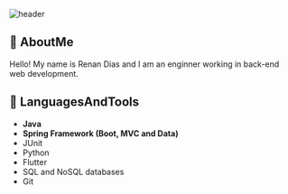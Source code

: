![header](https://capsule-render.vercel.app/api?type=waving&color=timeGradient)
## 👋 AboutMe
Hello! My name is Renan Dias and I am an enginner working in back-end web development.
## 🧰 LanguagesAndTools
- **Java**
- **Spring Framework (Boot, MVC and Data)**
- JUnit
- Python
- Flutter
- SQL and NoSQL databases
- Git
